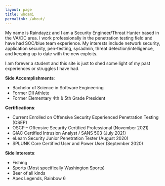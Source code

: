 ```yaml
---
layout: page
title: whoami
permalink: /about/
---
```


My name is Raindayzz and I am a Security Engineer/Threat Hunter based in the VA/DC area. I work professionally in the penetration testing field and have had SOC/blue team experience. My interests include network security, application security, pen-testing, sysadmin, threat detection/intelligence, and keeping up to date with the new exploits.


I am forever a student and this site is just to shed some light of my past experiences or struggles I have had. 


**Side Accomplishments**:
- Bachelor of Science in Software Engineering
- Former DII Athlete
- Former Elementary 4th & 5th Grade President


**Certifications**: 
- Current Enrolled on Offensive Security Experienced Penetration Testing (OSEP)
- OSCP – Offensive Security Certified Professional (November 2021)
- GIAC Certified Intrusion Analyst / SANS 503 (July 2021)
- eLearn Security Junior Penetration Tester (August 2020)
- SPLUNK Core Certified User and Power User (September 2020)

**Side Interests**:
- Fishing
- Sports (Most specifically Washington Sports)
- Beer of all kinds
- Apex Legends, Rainbow 6
